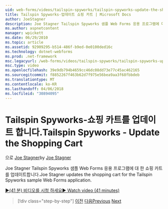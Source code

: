 ```yaml
---
uid: web-forms/videos/tailspin-spyworks/tailspin-spyworks-update-the-shopping-cart
title: Tailspin Spyworks-업데이트 쇼핑 카트 | Microsoft Docs
author: JoeStagner
description: Joe Stagner Tailspin Spyworks 샘플 Web Forms 응용 프로그램에 대 한 쇼핑 카트를 업데이트합니다.
ms.author: aspnetcontent
manager: wpickett
ms.date: 06/29/2010
ms.topic: article
ms.assetid: 92909295-b514-486f-b9ed-0e0100ded16c
ms.technology: dotnet-webforms
ms.prod: .net-framework
msc.legacyurl: /web-forms/videos/tailspin-spyworks/tailspin-spyworks-update-the-shopping-cart
msc.type: video
ms.openlocfilehash: 39e9db794b4659cc46dc08dd73e77c45ac462165
ms.sourcegitcommit: f8852267f463b62d7f975e56bea9aa3f68fbbdeb
ms.translationtype: MT
ms.contentlocale: ko-KR
ms.lasthandoff: 04/06/2018
ms.locfileid: "30894095"
---
```

<a name="tailspin-spyworks---update-the-shopping-cart"></a><span data-ttu-id="0d520-103">Tailspin Spyworks-쇼핑 카트를 업데이트 합니다.</span><span class="sxs-lookup"><span data-stu-id="0d520-103">Tailspin Spyworks - Update the Shopping Cart</span></span>
====================
<span data-ttu-id="0d520-104">으로 [Joe Stagner](https://github.com/JoeStagner)</span><span class="sxs-lookup"><span data-stu-id="0d520-104">by [Joe Stagner](https://github.com/JoeStagner)</span></span>

<span data-ttu-id="0d520-105">Joe Stagner Tailspin Spyworks 샘플 Web Forms 응용 프로그램에 대 한 쇼핑 카트를 업데이트합니다.</span><span class="sxs-lookup"><span data-stu-id="0d520-105">Joe Stagner updates the shopping cart for the Tailspin Spyworks sample Web Forms application.</span></span>

[<span data-ttu-id="0d520-106">&#9654;(41 분) 비디오를 시청 하세요</span><span class="sxs-lookup"><span data-stu-id="0d520-106">&#9654; Watch video (41 minutes)</span></span>](https://channel9.msdn.com/Blogs/ASP-NET-Site-Videos/tailspin-spyworks-update-the-shopping-cart)

> [!div class="step-by-step"]
> <span data-ttu-id="0d520-107">[이전](tailspin-spyworks-display-shopping-cart.md)
> [다음](tailspin-spyworks-migrate-the-shopping-cart.md)</span><span class="sxs-lookup"><span data-stu-id="0d520-107">[Previous](tailspin-spyworks-display-shopping-cart.md)
[Next](tailspin-spyworks-migrate-the-shopping-cart.md)</span></span>
